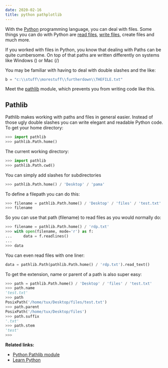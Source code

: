 ```yaml
---
date: 2020-02-16
title: python pathplotlib
---
```

With the <a href="https://python.org">Python</a> programming language, you can deal with files. Some things you can do with Python are <a href="https://pythonbasics.org/read-file/">read files</a>, <a href="https://pythonbasics.org/write-file/">write files</a>, create files and much more. 

If you worked with files in Python, you know that dealing with Paths can be quite cumbersome. On top of that paths are written differently on systems like Windows (\) or Mac (/)

You may be familiar with having to deal with double slashes and the like:

```python
b = "c:\\stuff\\morestuff\\furtherdown\\THEFILE.txt"
```

Meet the <a href="https://docs.python.org/3/library/pathlib.html">pathlib</a> module, which prevents you from writing code like this.

## Pathlib

Pathlib makes working with paths and files in general easier. Instead of those ugly double slashes you can write elegant and readable Python code. 
To get your home directory:

```python
>>> import pathlib
>>> pathlib.Path.home()
```

The current working directory:

```python
>>> import pathlib
>>> pathlib.Path.cwd()
```

You can simply add slashes for subdirectories

```python
>>> pathlib.Path.home() / 'Desktop' / 'pama'
```

To define a filepath you can do this:

```python
>>> filename = pathlib.Path.home() / 'Desktop' / 'files' / 'test.txt'
>>> filename
```

So you can use that path (filename) to read files as you would normally do:

```python
>>> filename = pathlib.Path.home() / 'rdp.txt'
>>> with open(filename, mode='r') as f:
...     data = f.readlines()
... 
>>> data
```

You can even read files with one liner:

```python
data = pathlib.Path(pathlib.Path.home() / 'rdp.txt').read_text()
```

To get the extension, name or parent of a path is also super easy:

```python
>>> path = pathlib.Path.home() / 'Desktop' / 'files' / 'test.txt'
>>> path.name
'test.txt'
>>> path
PosixPath('/home/tux/Desktop/files/test.txt')
>>> path.parent
PosixPath('/home/tux/Desktop/files')
>>> path.suffix
'.txt'
>>> path.stem
'test'
>>>
```

**Related links:**
* <a href="https://docs.python.org/3/library/pathlib.html">Python Pathlib module</a>
* <a href="https://pythonbasics.org/">Learn Python</a>
